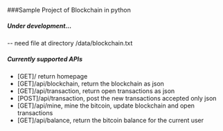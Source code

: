 ###Sample Project of Blockchain in python

##### Under development...
-- need file at directory /data/blockchain.txt


##### Currently supported APIs
- [GET]/ return homepage
- [GET]/api/blockchain, return the blockchain as json
- [GET]/api/transaction, return open transactions as json
- [POST]/api/transaction, post the new transactions accepted only json
- [GET]/api/mine, mine the bitcoin, update blockchain and open transactions
- [GET]/api/balance, return the bitcoin balance for the current user